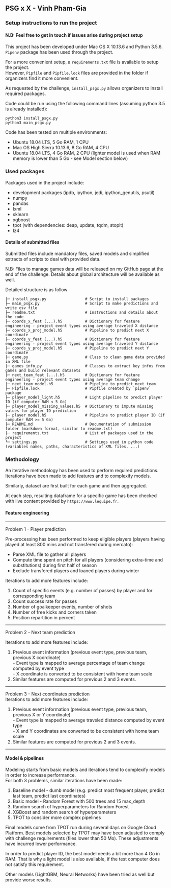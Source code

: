## PSG x X - Vinh Pham-Gia

### Setup instructions to run the project
#### N.B: Feel free to get in touch if issues arise during project setup
This project has been developed under Mac OS X 10.13.6 and Python 3.5.6.  
`Pipenv` package has been used through the project.

For a more convenient setup, a `requirements.txt` file is available to setup the project.  
However, `Pipfile` and `Pipfile.lock` files are provided in the folder if organizers find it more convenient.

As requested by the challenge, `install_psgx.py` allows organizers to install required packages.

Code could be run using the following command lines (assuming python 3.5 is already installed):
```
python3 install_psgx.py
python3 main_psgx.py
```

Code has been tested on multiple environments:
- Ubuntu 18.04 LTS, 5 Go RAM, 1 CPU
- Mac OS High Sierra 10.13.6, 8 Go RAM, 4 CPU
- Ubuntu 18.04 LTS, 4 Go RAM, 2 CPU (lighter model is used when RAM memory is lower than 5 Go - see Model section below)

### Used packages
Packages used in the project include:
- development packages (ipdb, ipython, jedi, ipython_genutils, psutil)
- numpy
- pandas
- lxml
- sklearn
- xgboost
- tpot (with dependencies: deap, update, tqdm, stopit)
- lz4

#### Details of submitted files
Submitted files include mandatory files, saved models and simplified extracts of scripts to deal with provided data.

N.B: Files to manage games data will be released on my GitHub page at the end of the challenge. Details about global architecture will be available as well.

Detailed structure is as follow

    ├─ install_psgx.py                 # Script to install packages
    ├─ main_psgx.py                    # Script to make predictions and write csv file
    ├─ readme.txt                      # Instructions and details about the code
    ├─ coords_x_feat (...).h5          # Dictionary for feature engineering - project event types using average traveled X distance
    ├─ coords_x_proj_model.h5          # Pipeline to predict next X coordinate
    ├─ coords_y_feat (...).h5          # Dictionary for feature engineering - project event types using average traveled Y distance
    ├─ coords_y_proj_model.h5          # Pipeline to predict next Y coordinate
    ├─ game.py                         # Class to clean game data provided in XML file
    ├─ games_info.py                   # Classes to extract key infos from games and build relevant datasets
    ├─ next_team_feat (...).h5         # Dictionary for feature engineering - project event types using average team change
    ├─ next_team_model.h5              # Pipeline to predict next team
    ├─ Pipfile.lock                    # Pipfile created by `pipenv` package
    ├─ player_model_light.h5           # Light pipeline to predict player ID (if computer RAM < 5 Go)
    ├─ player_model_missing_values.h5  # Dictionary to impute missing values for player ID prediction
    ├─ player_model.h5                 # Pipeline to predict player ID (if computer RAM >= 5 Go)
    ├─ README.md                       # Documentation of submission folder (markdown format, similar to readme.txt)
    ├─ requirements.txt                # List of packages used in the project
    └─ settings.py                     # Settings used in python code (variables names, paths, characteristics of XML files, ...)

### Methodology
An iterative methodology has been used to perform required predictions.
Iterations have been made to add features and to complexify models.

Similarly, dataset are first built for each game and then aggregated.

At each step, resulting dataframe for a specific game has been checked with live content provided by `https://www.lequipe.fr`.

#### Feature engineering
-------------------------------------
Problem 1 - Player prediction

Pre-processing has been performed to keep eligible players (players having played at least 800 mins and not transfered during mercato):
- Parse XML file to gather all players
- Compute time spent on pitch for all players (considering extra-time and substitutions) during first half of season
- Exclude transfered players and loaned players during winter

Iterations to add more features include:
  1. Count of specific events (e.g. number of passes) by player and for corresponding team
  2. Count success rate for passes
  3. Number of goalkeeper events, number of shots
  4. Number of free kicks and corners taken
  5. Position repartition in percent
-------------------------------------
Problem 2 - Next team prediction  

Iterations to add more features include:
  1. Previous event information (previous event type, previous team, previous X coordinate)  
    - Event type is mapped to average percentage of team change computed by event type  
    - X coordinate is converted to be consistent with home team scale
  2. Similar features are computed for previous 2 and 3 events.
-------------------------------------
Problem 3 - Next coordinates prediction  
Iterations to add more features include:
  1. Previous event information (previous event type, previous team, previous X or Y coordinate)  
    - Event type is mapped to average traveled distance computed by event type  
    - X and Y coordinates are converted to be consistent with home team scale
  2. Similar features are computed for previous 2 and 3 events.
-------------------------------------

#### Model & pipelines
Modeling starts from basic models and iterations tend to complexify models in order to increase performance.  
For both 3 problems, similar iterations have been made:
  1. Baseline model - dumb model (e.g. predict most frequent player, predict last team, predict last coordinates)
  2. Basic model - Random Forest with 500 trees and 15 max_depth
  3. Random search of hyperparameters for Random Forest
  4. XGBoost and random search of hyperparameters
  5. TPOT to consider more complex pipelines

Final models come from TPOT run during several days on Google Cloud Platform. Best models selected by TPOT may have been adjusted to comply with challenge requirements (files lower than 50 Mo). These adjustments have incurred lower performance.

In order to predict player ID, the best model needs a bit more than 4 Go in RAM. That is why a light model is also available, if the test computer does not satisfy this requirement.

Other models (LightGBM, Neural Networks) have been tried as well but provide worse results.
